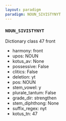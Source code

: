 ```yaml
---
layout: paradigm
paradigm: NOUN_SIVISTYNYT
---
```

### ` NOUN_SIVISTYNYT `

Dictionary class 47 front
* harmony: front
* upos: NOUN
* kotus_av: None
* possessive: False
* clitics: False
* deletion: yt
* pos: NOUN
* stem_vowel: y
* plurale_tantum: False
* grade_dir: strengthen
* stem_diphthong: None
* suffix_regex: nyt
* kotus_tn: 47
